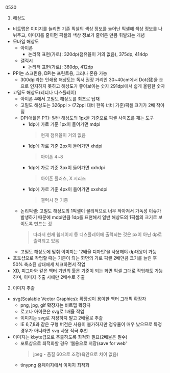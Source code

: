 0530
1. 해상도
- 비트맵은 이미지를 늘리면 기존 픽셀의 색상 정보를 늘어난 픽셀에 색상 정보를 나눠주고, 이미지를 줄이면 픽셀의 색상 정보가 줄어든 만큼 휘발되는 개념
- 모바일 해상도
    - 아이폰
        - 논리적 표현(가로): 320dp(점유율이 거의 없음), 375dp, 414dp
    - 갤럭시
        - 논리적 표현(가로): 360dp, 412dp
- PPI는 스크린용, DPI는 프린트용, 그러나 혼용 가능
    - 300dpi라는 인쇄용 해상도는 독서 권장 거리인 30~40cm에서 Dot(점)을 눈으로 인지하지 못하고 해상도가 좋아보이는 숫자 291dpi에서 쉽게 올림한 숫자
- 고밀도 해상도(레티나 디스플레이)
    - 아이폰 4에서 고밀도 해상도를 최초로 탑재
    - 고밀도 해상도는 326ppi > (72ppi 대비 한쪽 너비 기준)픽셀 크기가 2배 작아짐
    - DP(애플은 PT): 일반 해상도의 1px을 기준으로 픽셀 사이즈를 재는 도구
        - 1dp에 가로 기준 1px이 들어가면 mdpi
            > 현재 점유율이 거의 없음
        - 1dp에 가로 기준 2px이 들어가면 xhdpi
            > 아이폰 4~8
        - 1dp에 가로 기준 3px이 들어가면 xxhdpi
            > 아이폰 플러스, X 시리즈
        - 1dp에 가로 기준 4px이 들어가면 xxxhdpi
            > 갤럭시 전 기종
    - 논리픽셀: 고밀도 해상도의 1픽셀이 물리적으로 너무 작아져서 가독성 이슈가 발생하기 때문에 mdpi만큼 1dp를 표현해서 일반 해상도의 1픽셀의 크기로 보이도록 만드는 것
        > 따라서 현재 웹페이지 등 디스플레이에 출력되는 것은 px이 아닌 dp로 출력되고 있음
    - 고밀도 해상도에 맞춰 이미지는 '2배율 디자인'을 사용해야 dp대응이 가능
- 포토샵으로 작업할 때는 기준이 되는 화면의 가로 픽셀 2배만큼 크기를 늘린 후 50% 축소된 상태에세 체크하면서 작업
- XD, 피그마와 같은 백터 기반의 툴은 기준이 되는 화면 픽셀 그대로 작업해도 가능하며, 이미지 추출 시에만 2배수로 추출

2. 이미지 추출
- svg(Scalable Vector Graphics): 확장성이 용이한 백터 그래픽 확장자
    - png, jpg, gif 확장자는 비트맵 확장자
    - 로고나 아이콘은 svg로 1배율 작업
    - 이미지는 svg로 저장하지 말고 2배율로 추출
    - IE 6,7,8과 같은 구형 버전은 사용이 불가하지만 점유율이 매우 낮으므로 특정 경우가 아니라면 svg 사용 적극 추천
- 이미지는 kbyte급으로 추출하도록 최적화 필요(2배율은 필수)
    - 포토샵으로 최적화할 경우 '웹용으로 저장(save for web'
        > jpeg - 품질 60으로 조정(육안으로 차이 없음)
    - tinypng 홈페이지에서 이미지 최적화